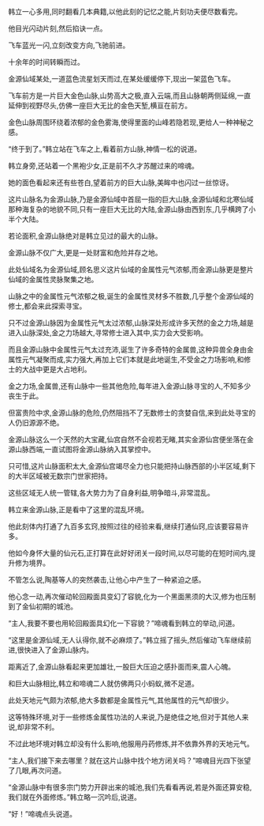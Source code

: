 
韩立一心多用,同时翻看几本典籍,以他此刻的记忆之能,片刻功夫便尽数看完。

他目光闪动片刻,然后掐诀一点。

飞车蓝光一闪,立刻改变方向,飞驰前进。

十余年的时间转瞬而过。

金源仙域某处,一道蓝色流星划天而过,在某处缓缓停下,现出一架蓝色飞车。

飞车前方是一片巨大金色山脉,山势高大之极,直入云端,而且山脉朝两侧延绵,一直延伸到视野尽头,仿佛一座巨大无比的金色天堑,横亘在前方。

金色山脉周围环绕着浓郁的金色雾海,使得里面的山峰若隐若现,更给人一种神秘之感。

“终于到了。”韩立站在飞车之上,看着前方山脉,神情一松的说道。

韩立身旁,还站着一个黑袍少女,正是前不久才苏醒过来的啼魂。

她的面色看起来还有些苍白,望着前方的巨大山脉,美眸中也闪过一丝惊讶。

这片山脉名为金源山脉,乃是金源仙域中首屈一指的巨大山脉,金源仙域和北寒仙域那种海复杂的地貌不同,只有一座巨大无比的大陆,金源山脉由西到东,几乎横跨了小半个大陆。

若论面积,金源山脉绝对是韩立见过的最大的山脉。

金源山脉不仅广大,更是一处财富和危险并存之地。

此处仙域名为金源仙域,顾名思义这片仙域的金属性元气浓郁,而金源山脉更是整片仙域的金属性灵脉聚集之地。

山脉之中的金属性元气浓郁之极,诞生的金属性灵材多不胜数,几乎整个金源仙域的修士,都会来此探索寻宝。

只不过金源山脉因为金属性元气太过浓郁,山脉深处形成许多天然的金之力场,越是进入山脉深处,金之力场越大,寻常修士进入其中,实力会大受影响。

而且金源山脉中金属性元气太过充沛,诞生了许多奇特的金属兽,这种异兽全身由金属性元气凝聚而成,实力强大,再加上它们本就是此地诞生,不受金之力场影响,和修士的大战中更是大占地利。

金之力场,金属兽,还有山脉中一些其他危险,每年进入金源山脉寻宝的人,不知多少丧生于此。

但富贵险中求,金源山脉的危险,仍然阻挡不了无数修士的贪婪自信,来到此处寻宝的人仍旧源源不绝。

金源山脉这么一个天然的大宝藏,仙宫自然不会视若无睹,其实金源仙宫便坐落在金源山脉西端,一直试图将金源山脉纳入其掌控中。

只可惜,这片山脉面积太大,金源仙宫竭尽全力也只能把持山脉西部的小半区域,剩下的大半区域被无数宗门世家把持。

这些区域无人统一管辖,各大势力为了自身利益,明争暗斗,非常混乱。

韩立来金源山脉,正是看中了这里的混乱环境。

他此刻体内打通了九百多玄窍,按照过往的经验来看,继续打通仙窍,应该要容易许多。

他如今身怀大量的仙元石,正打算在此好好闭关一段时间,以尽可能的在短时间内,提升修为境界。

不管怎么说,陶基等人的突然袭击,让他心中产生了一种紧迫之感。

他心念一动,再次催动轮回殿面具变幻了容貌,化为一个黑面黑须的大汉,修为也压制到了金仙初期的城池。

“主人,我要不要也用轮回殿面具幻化一下容貌？”啼魂看到韩立的举动,问道。

“这里是金源仙域,无人认得你,就不必麻烦了。”韩立摇了摇头,然后催动飞车继续前进,很快进入了金源山脉内。

距离近了,金源山脉看起来更加雄壮,一股巨大压迫之感扑面而来,震人心魄。

和巨大山脉相比,韩立和啼魂二人就仿佛两只小蚂蚁,微不足道。

此处天地元气颇为浓郁,绝大多数都是金属性元气,其他属性的元气却很少。

这等特殊环境,对于一些修炼金属性功法的人来说,乃是绝佳之地,但对于其他人来说,却非常不利。

不过此地环境对韩立却没有什么影响,他服用丹药修炼,并不依靠外界的天地元气。

“主人,我们接下来去哪里？就在这片山脉中找个地方闭关吗？”啼魂目光四下张望了几眼,再次问道。

“金源山脉中有很多宗门势力开辟出来的城池,我们先看看再说,若是外面还算安稳,我们就在外面修炼。”韩立略一沉吟后,说道。

“好！”啼魂点头说道。